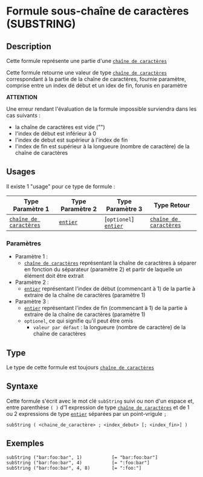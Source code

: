 # Formule sous-chaîne de caractères (SUBSTRING)
## Description
Cette formule représente une partie d'une [`chaîne de caractères`][valeur-de-retour] 

Cette formule retourne une valeur de type [`chaîne de caractères`][valeur-de-retour] correspondant à la partie de la chaîne de caractères, fournie paramètre, comprise entre un index dé début et un idex de fin, forunis en paramètre

__ATTENTION__

Une erreur rendant l'évaluation de la formule impossible surviendra dans les cas suivants :
- la chaîne de caractères est vide ("")
- l'index de début est inférieur à 0
- l'index de debut est supérieur à l'index de fin
- l'index de fin est supérieur à la longueure (nombre de caractère) de la chaîne de caractères

## Usages
Il existe 1 "usage" pour ce type de formule :

|Type Paramètre 1|Type Paramètre 2|Type Paramètre 3|Type Retour|
|----------------|----------------|----------------|-----------|
|[`chaîne de caractères`][valeur-de-retour]|[`entier`][valeur-de-retour]|[`optionel`] [`entier`][valeur-de-retour]|[`chaîne de caractères`][valeur-de-retour]|

### Paramètres
- Paramètre 1 :
    - [`chaîne de caractères`][valeur-de-retour] représentant la chaîne de caractères à séparer en fonction du séparateur (paramètre 2) et partir de laquelle un élément doit être extrait
- Paramètre 2 :
    - [`entier`][valeur-de-retour] représentant l'index de début (commencant à 1) de la partie à extraire de la chaîne de caractères (paramètre 1)
- Paramètre 3 :
    - [`entier`][valeur-de-retour] représentant l'index de fin (commencant à 1) de la partie à extraire de la chaîne de caractères (paramètre 1)
    - `optionel`, ce qui signifie qu'il peut être omis
        - `valeur par défaut` : la longueure (nombre de caractère) de la chaîne de caractères

## Type
Le type de cette formule est toujours [`chaîne de caractères`][valeur-de-retour]

## Syntaxe
Cette formule s'écrit avec le mot clé `subString` suivi ou non d'un espace et, entre parenthèse `( )` d'1 expression de type [`chaîne de caractères`][valeur-de-retour] et de 1 ou 2 expressions de type [`entier`][valeur-de-retour] séparées par un point-vrigule `;`

    subString ( <chaine_de_caractère> ; <index_debut> [; <index_fin>] )

## Exemples
    subString ("bar:foo:bar", 1)           [= "bar:foo:bar"]
    subString ("bar:foo:bar", 4)           [= ":foo:bar"]
    subString ("bar:foo:bar", 4, 8)        [= ":foo:"]
    

[valeur-de-retour]: ../../lexique.md#valeur-de-retour